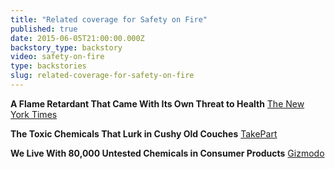 ```yaml
---
title: "Related coverage for Safety on Fire"
published: true
date: 2015-06-05T21:00:00.000Z
backstory_type: backstory
video: safety-on-fire
type: backstories
slug: related-coverage-for-safety-on-fire
---
```


**A Flame Retardant That Came With Its Own Threat to Health**
[The New York Times](http://www.nytimes.com/2015/05/04/us/a-flame-retardant-that-came-with-its-own-threat-to-health.html)

**The Toxic Chemicals That Lurk in Cushy Old Couches**
[TakePart](http://www.takepart.com/article/2015/05/03/enviro)

**We Live With 80,000 Untested Chemicals in Consumer Products**
[Gizmodo](http://gizmodo.com/we-live-with-80-000-untested-chemicals-thanks-to-corpor-1702009031)

